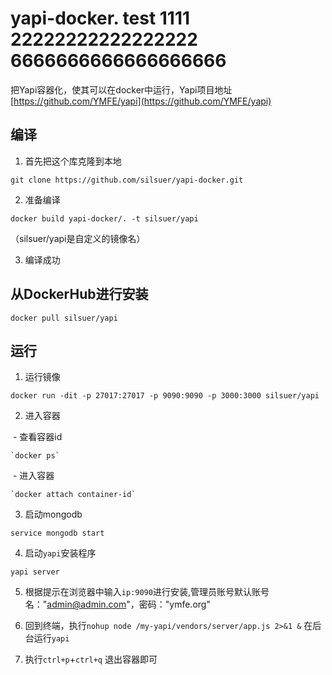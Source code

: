 # yapi-docker. test 1111 22222222222222222  6666666666666666666
把Yapi容器化，使其可以在docker中运行，Yapi项目地址[https://github.com/YMFE/yapi](https://github.com/YMFE/yapi)

## 编译

1. 首先把这个库克隆到本地

 `git clone https://github.com/silsuer/yapi-docker.git`

2. 准备编译

 `docker build yapi-docker/. -t silsuer/yapi`

（silsuer/yapi是自定义的镜像名）

3. 编译成功

## 从DockerHub进行安装 

 `docker pull silsuer/yapi`

## 运行

1. 运行镜像

 `docker run -dit -p 27017:27017 -p 9090:9090 -p 3000:3000 silsuer/yapi`

2. 进入容器

  - 查看容器id
  
    `docker ps`
    
  - 进入容器
  
    `docker attach container-id`
    
3. 启动mongodb

 `service mongodb start`

4. 启动`yapi`安装程序

 `yapi server`

5. 根据提示在浏览器中输入`ip:9090`进行安装,管理员账号默认账号名："admin@admin.com"，密码："ymfe.org"

6. 回到终端，执行`nohup node /my-yapi/vendors/server/app.js 2>&1 &` 在后台运行`yapi`

7. 执行`ctrl+p`+`ctrl+q` 退出容器即可

